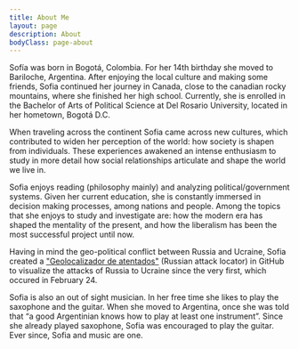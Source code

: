 ```yaml
---
title: About Me
layout: page
description: About
bodyClass: page-about
---
```



Sofía was born in Bogotá, Colombia. For her 14th birthday she moved to Bariloche, Argentina. After enjoying the local culture and making some friends, Sofia continued her journey in Canada, close to the canadian rocky mountains, where she finished her high school. Currently, she is enrolled in the Bachelor of Arts of Political Science at Del Rosario University, located in her hometown, Bogotá D.C.

When traveling across the continent Sofia came across new cultures, which contributed to widen her perception of the world: how society is shapen from individuals. These experiences awakened an intense enthusiasm to study in more detail how social relationships articulate and shape the world we live in.

Sofia enjoys reading (philosophy mainly) and analyzing political/government systems. Given her current education, she is constantly immersed in decision making processes, among nations and people. Among the topics that she enjoys to study and investigate are: how the modern era has shaped the mentality of the present, and how the liberalism has been the most successful project until now.

Having in mind the geo-political conflict between Russia and Ucraine, Sofia created a ["Geolocalizador de atentados"](https://github.com/Fiaojeda/geolocalizador) (Russian attack locator) in GitHub to visualize the attacks of Russia to Ucraine since the very first, which occured in February 24. 


Sofia is also an out of sight musician. In her free time she likes to play the saxophone and the guitar. When she moved to Argentina, once she was told that “a good Argentinian knows how to play at least one instrument”. Since she already played  saxophone, Sofia was encouraged to play the guitar. Ever since, Sofia and music are one.  

 




